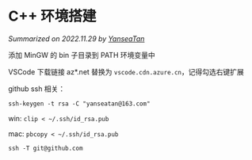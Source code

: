 # C++ 环境搭建

*Summarized on 2022.11.29 by [YanseaTan](https://yansea.cc)*

添加 MinGW 的 bin 子目录到 PATH 环境变量中

VSCode 下载链接 az*.net 替换为 `vscode.cdn.azure.cn`，记得勾选右键扩展

github ssh 相关：

`ssh-keygen -t rsa -C "yanseatan@163.com"`

win: `clip < ~/.ssh/id_rsa.pub`

mac: `pbcopy < ~/.ssh/id_rsa.pub`

`ssh -T git@github.com`